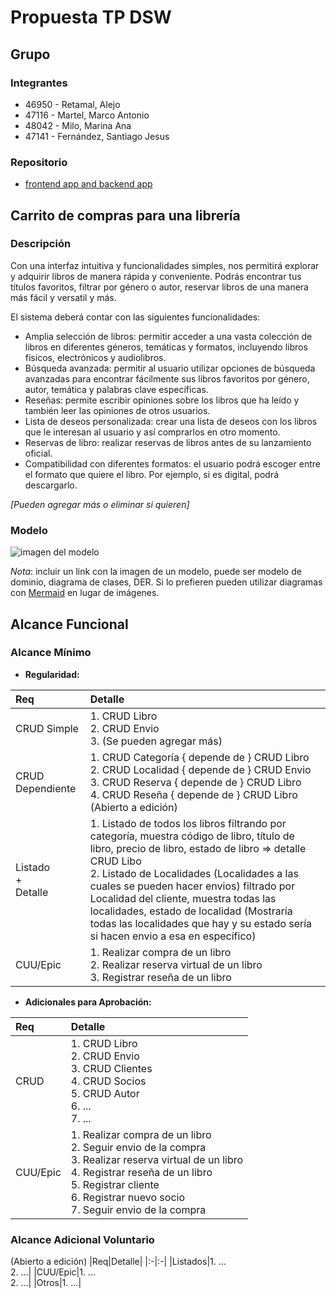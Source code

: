 # Propuesta TP DSW

## Grupo 
### Integrantes

* 46950 - Retamal, Alejo
* 47116 - Martel, Marco Antonio
* 48042 - Milo, Marina Ana
* 47141 - Fernández, Santiago Jesus

### Repositorio

* [frontend app and backend app](https://github.com/AlejoRetamal/Trabajo-Pr-ctico---DdS) 

## Carrito de compras para una librería
### Descripción

<!-- Cuando un cliente visita la página web, puede explorar el catálogo de libros filtrándolos por formato, género, autor y otros criterios relevantes. Al hacer clic sobre uno, se muestra una descripción detallada y reseñas de usuarios. El cliente puede agregarlo a su lista de deseos, reservarlo antes de su lanzamiento oficial o añadirlo al carrito para consultar métodos de pago. Después de la compra, se envía un comprobante por email con los detalles del pago y la fecha estimada de entrega o retiro. -->

Con una interfaz intuitiva y funcionalidades simples, nos permitirá explorar y adquirir libros de manera rápida y conveniente. Podrás encontrar tus títulos favoritos, filtrar por género o autor, reservar libros de una manera más fácil y versatil y más. 

El sistema deberá contar con las siguientes funcionalidades:

* Amplia selección de libros: permitir acceder a una vasta colección de libros en diferentes géneros, temáticas y formatos, incluyendo libros físicos, electrónicos y audiolibros.
* Búsqueda avanzada: permitir al usuario utilizar opciones de búsqueda avanzadas para encontrar fácilmente sus libros favoritos por género, autor, temática y palabras clave específicas. 
* Reseñas: permite escribir opiniones sobre los libros que ha leído y también leer las opiniones de otros usuarios.
* Lista de deseos personalizada: crear una lista de deseos con los libros que le interesan al usuario y así comprarlos en otro momento.
* Reservas de libro: realizar reservas de libros antes de su lanzamiento oficial.
* Compatibilidad con diferentes formatos: el usuario podrá escoger entre el formato que quiere el libro. Por ejemplo, si es digital, podrá descargarlo.

*[Pueden agregar más o eliminar si quieren]*

### Modelo
![imagen del modelo]()

*Nota*: incluir un link con la imagen de un modelo, puede ser modelo de dominio, diagrama de clases, DER. Si lo prefieren pueden utilizar diagramas con [Mermaid](https://mermaid.js.org) en lugar de imágenes.

## Alcance Funcional 

<!-- Edité las tablas para que sean para un grupo de 4 integrantes -->

### Alcance Mínimo
- **Regularidad:**

|Req|Detalle|
|:-|:-|
|CRUD Simple|1. CRUD Libro<br>2. CRUD Envio<br>3. (Se pueden agregar más)|
|CRUD Dependiente|1. CRUD Categoría { depende de } CRUD Libro<br>2. CRUD Localidad { depende de } CRUD Envio<br>3. CRUD Reserva { depende de } CRUD Libro<br>4. CRUD Reseña { depende de } CRUD Libro (Abierto a edición) |
|Listado<br>+<br>Detalle| 1. Listado de todos los libros filtrando por categoría, muestra código de libro, título de libro, precio de libro, estado de libro => detalle CRUD Libo<br> 2. Listado de Localidades (Localidades a las cuales se pueden hacer envios) filtrado por Localidad del cliente, muestra todas las  localidades, estado de localidad (Mostraría todas las localidades que hay y su estado sería si hacen envio a esa en específico)  |
|CUU/Epic|1. Realizar compra de un libro<br>2. Realizar reserva virtual de un libro<br>3. Registrar reseña de un libro |


- **Adicionales para Aprobación:**

|Req|Detalle|
|:-|:-|
|CRUD |1. CRUD Libro<br>2. CRUD Envio<br>3. CRUD Clientes<br>4. CRUD Socios<br>5. CRUD Autor<br>6. ...<br>7. ...| (Creo que habria que agregar más)
|CUU/Epic|1. Realizar compra de un libro<br>2. Seguir envio de la compra<br>3. Realizar reserva virtual de un libro<br>4. Registrar reseña de un libro<br>5. Registrar cliente<br>6. Registrar nuevo socio<br>7. Seguir envio de la compra |


### Alcance Adicional Voluntario

<!--- Es opcional, pero ayuda a que la funcionalidad del sistema esté completa y será considerado en la nota en función de su complejidad y esfuerzo --->

(Abierto a edición)
|Req|Detalle| 
|:-|:-|
|Listados|1. ...<br>2. ...|
|CUU/Epic|1. ...<br>2. ...|
|Otros|1. ...|
